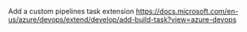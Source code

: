 Add a custom pipelines task extension
https://docs.microsoft.com/en-us/azure/devops/extend/develop/add-build-task?view=azure-devops